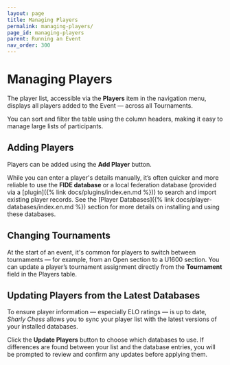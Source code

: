 ```yaml
---
layout: page
title: Managing Players
permalink: managing-players/
page_id: managing-players
parent: Running an Event
nav_order: 300
---
```


# Managing Players

The player list, accessible via the **Players** item in the navigation menu, displays all players added to the Event — across all Tournaments.

You can sort and filter the table using the column headers, making it easy to manage large lists of participants.

## Adding Players

Players can be added using the **Add Player** button.

While you can enter a player's details manually, it’s often quicker and more reliable to use the **FIDE database** or a local federation database (provided via a
[plugin]({% link docs/plugins/index.en.md %})) to search and import existing player records. See the [Player Databases]({% link docs/player-databases/index.en.md %}) section for more details on installing and using these databases.

## Changing Tournaments

At the start of an event, it's common for players to switch between tournaments — for example, from an Open section to a U1600 section. You can update a player’s tournament assignment directly from the **Tournament** field in the Players table.

## Updating Players from the Latest Databases

To ensure player information — especially ELO ratings — is up to date, _Sharly Chess_ allows you to sync your player list with the latest versions of your installed databases.

Click the **Update Players** button to choose which databases to use. If differences are found between your list and the database entries, you will be prompted to review and confirm any updates before applying them.
